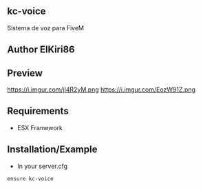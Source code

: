 ## kc-voice
 Sistema de voz para FiveM

## Author ElKiri86

## Preview
https://i.imgur.com/jl4R2yM.png
https://i.imgur.com/EozW91Z.png

## Requirements
 - ESX Framework

## Installation/Example
- In your server.cfg

```
ensure kc-voice
```
